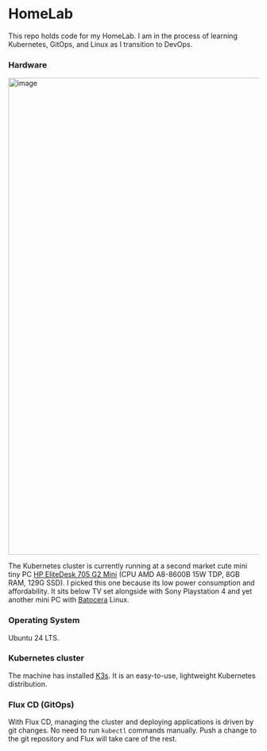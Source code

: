 # HomeLab

This repo holds code for my HomeLab. I am in the process of learning Kubernetes, GitOps, and Linux as I transition to DevOps.

### Hardware

<img width="1280" height="960" alt="image" src="https://github.com/user-attachments/assets/d9e7abdb-89a0-47ca-9fee-3ea338af9414" />


The Kubernetes cluster is currently running at a second market cute mini tiny PC [HP EliteDesk 705 G2 Mini](https://milanoidx.substack.com/p/homelab-the-hardware) (CPU AMD A8-8600B 15W TDP, 8GB RAM, 129G SSD). I picked this one because its low power consumption and affordability. It sits below TV set alongside with Sony Playstation 4 and yet another mini PC with [Batocera](https://milanoidx.substack.com/p/homelab-the-hardware) Linux.

### Operating System

Ubuntu 24 LTS.

### Kubernetes cluster

The machine has installed [K3s](https://k3s.io/). It is an easy-to-use, lightweight Kubernetes distribution.

### Flux CD (GitOps)

With Flux CD, managing the cluster and deploying applications is driven by git changes. No need to run `kubectl` commands manually. Push a change to the git repository and Flux will take care of the rest.
